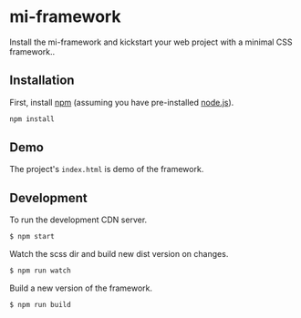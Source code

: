 # mi-framework

Install the mi-framework and kickstart your web project with a minimal CSS framework..

## Installation

First, install [npm](https://www.npmjs.com/) (assuming you have pre-installed [node.js](https://nodejs.org/)).

```bash
npm install
```

## Demo

The project's `index.html` is demo of the framework.

## Development

To run the development CDN server.
```bash
$ npm start
```

Watch the scss dir and build new dist version on changes.
```bash
$ npm run watch
```

Build a new version of the framework.
```bash
$ npm run build
```
